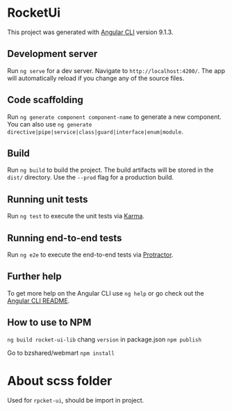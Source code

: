 # RocketUi

This project was generated with [Angular CLI](https://github.com/angular/angular-cli) version 9.1.3.

## Development server

Run `ng serve` for a dev server. Navigate to `http://localhost:4200/`. The app will automatically reload if you change any of the source files.

## Code scaffolding

Run `ng generate component component-name` to generate a new component. You can also use `ng generate directive|pipe|service|class|guard|interface|enum|module`.

## Build

Run `ng build` to build the project. The build artifacts will be stored in the `dist/` directory. Use the `--prod` flag for a production build.

## Running unit tests

Run `ng test` to execute the unit tests via [Karma](https://karma-runner.github.io).

## Running end-to-end tests

Run `ng e2e` to execute the end-to-end tests via [Protractor](http://www.protractortest.org/).

## Further help

To get more help on the Angular CLI use `ng help` or go check out the [Angular CLI README](https://github.com/angular/angular-cli/blob/master/README.md).

## How to use to NPM

  `ng build rocket-ui-lib`
  chang `version` in package.json
  `npm publish`

  Go to bzshared/webmart
  `npm install`

<!-- To Github
  Used to generate rocket-ui for te team:
   run `npm run build` to generate dist folder;
      `ng build rocket-ui-lib`
      `node-sass` generate compressed css file

   copy it into `rocket-ui` project;
   `git push into master`
   `git tag newTag -m "command"`
   `git push --tag` -->


# About scss folder
Used for `rpcket-ui`, should be import in project.